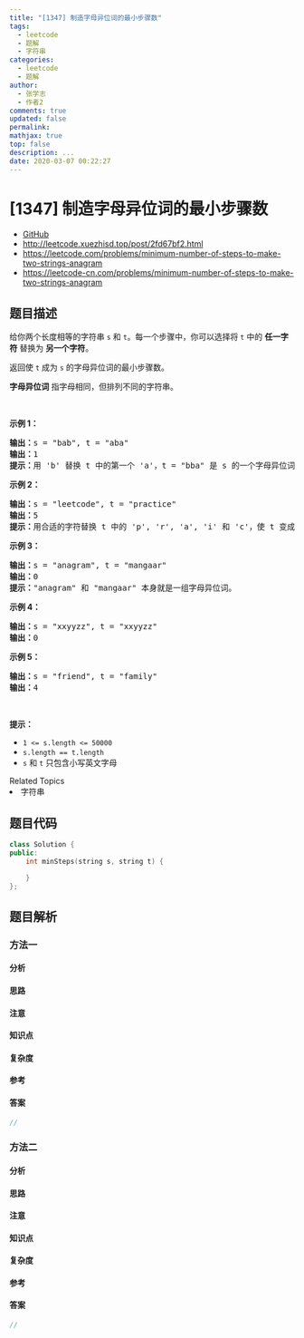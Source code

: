 ```yaml
---
title: "[1347] 制造字母异位词的最小步骤数"
tags:
  - leetcode
  - 题解
  - 字符串
categories:
  - leetcode
  - 题解
author:
  - 张学志
  - 作者2
comments: true
updated: false
permalink:
mathjax: true
top: false
description: ...
date: 2020-03-07 00:22:27
---
```



# [1347] 制造字母异位词的最小步骤数
* [GitHub](https://github.com/algoboy101/LeetCodeCrowdsource/tree/master/_posts/QA/%5B1347%5D%20%E5%88%B6%E9%80%A0%E5%AD%97%E6%AF%8D%E5%BC%82%E4%BD%8D%E8%AF%8D%E7%9A%84%E6%9C%80%E5%B0%8F%E6%AD%A5%E9%AA%A4%E6%95%B0.md)
* http://leetcode.xuezhisd.top/post/2fd67bf2.html
* https://leetcode.com/problems/minimum-number-of-steps-to-make-two-strings-anagram
* https://leetcode-cn.com/problems/minimum-number-of-steps-to-make-two-strings-anagram


## 题目描述

<p>给你两个长度相等的字符串&nbsp;<code>s</code> 和 <code>t</code>。每一个步骤中，你可以选择将&nbsp;<code>t</code>&nbsp;中的 <strong>任一字符</strong> 替换为 <strong>另一个字符</strong>。</p>

<p>返回使&nbsp;<code>t</code>&nbsp;成为&nbsp;<code>s</code>&nbsp;的字母异位词的最小步骤数。</p>

<p><strong>字母异位词</strong> 指字母相同，但排列不同的字符串。</p>

<p>&nbsp;</p>

<p><strong>示例 1：</strong></p>

<pre><strong>输出：</strong>s = &quot;bab&quot;, t = &quot;aba&quot;
<strong>输出：</strong>1
<strong>提示：</strong>用 &#39;b&#39; 替换 t 中的第一个 &#39;a&#39;，t = &quot;bba&quot; 是 s 的一个字母异位词。
</pre>

<p><strong>示例 2：</strong></p>

<pre><strong>输出：</strong>s = &quot;leetcode&quot;, t = &quot;practice&quot;
<strong>输出：</strong>5
<strong>提示：</strong>用合适的字符替换 t 中的 &#39;p&#39;, &#39;r&#39;, &#39;a&#39;, &#39;i&#39; 和 &#39;c&#39;，使 t 变成 s 的字母异位词。
</pre>

<p><strong>示例 3：</strong></p>

<pre><strong>输出：</strong>s = &quot;anagram&quot;, t = &quot;mangaar&quot;
<strong>输出：</strong>0
<strong>提示：</strong>&quot;anagram&quot; 和 &quot;mangaar&quot; 本身就是一组字母异位词。 
</pre>

<p><strong>示例 4：</strong></p>

<pre><strong>输出：</strong>s = &quot;xxyyzz&quot;, t = &quot;xxyyzz&quot;
<strong>输出：</strong>0
</pre>

<p><strong>示例 5：</strong></p>

<pre><strong>输出：</strong>s = &quot;friend&quot;, t = &quot;family&quot;
<strong>输出：</strong>4
</pre>

<p>&nbsp;</p>

<p><strong>提示：</strong></p>

<ul>
	<li><code>1 &lt;= s.length &lt;= 50000</code></li>
	<li><code>s.length == t.length</code></li>
	<li><code>s</code> 和 <code>t</code>&nbsp;只包含小写英文字母</li>
</ul>
<div><div>Related Topics</div><div><li>字符串</li></div></div>


## 题目代码

```cpp
class Solution {
public:
    int minSteps(string s, string t) {

    }
};
```


## 题目解析


### 方法一

#### 分析

#### 思路

#### 注意

#### 知识点

#### 复杂度

#### 参考

#### 答案

```cpp
//
```


### 方法二

#### 分析

#### 思路

#### 注意

#### 知识点

#### 复杂度

#### 参考

#### 答案

```cpp
//
```



